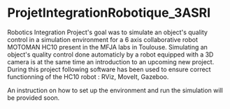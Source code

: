 # ProjetIntegrationRobotique_3ASRI
Robotics Integration Project's goal was to simulate an object's quality control in a simulation environment for a 6 axis collaborative robot MOTOMAN HC10 present in the MFJA labs in Toulouse.
Simulating an object's quality control done automaticly by a robot equipped with a 3D camera is at the same time an introduction to an upcoming new project. 
During this project following software has been used to ensure correct functionning of the HC10 robot : RViz, MoveIt, Gazeboo.

An instruction on how to set up the environment and run the simulation will be provided soon. 
